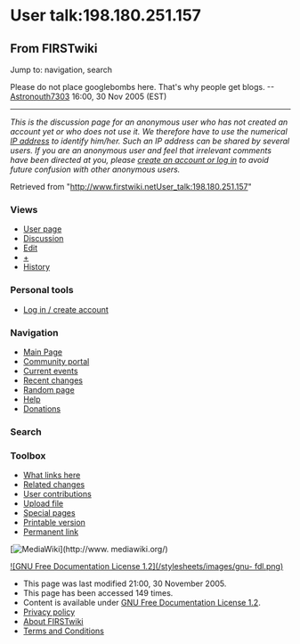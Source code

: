# User talk:198.180.251.157

## From FIRSTwiki

Jump to: navigation, search

Please do not place googlebombs here. That's why people get blogs. --[Astronouth7303](User:Astronouth7303 "User:Astronouth7303") 16:00, 30 Nov 2005 (EST)

--------------------------------------------------------------------------------

_This is the discussion page for an anonymous user who has not created an account yet or who does not use it. We therefore have to use the numerical [IP address](http://www.wikipedia.org/wiki/IP_address "wikipedia:IP_address") to identify him/her. Such an IP address can be shared by several users. If you are an anonymous user and feel that irrelevant comments have been directed at you, please [create an account or log in](Special:Userlogin "Special:Userlogin") to avoid future confusion with other anonymous users._

Retrieved from "<http://www.firstwiki.netUser_talk:198.180.251.157>"

### Views

- [User page](/index.php?title=User:198.180.251.157&action=edit)
- [Discussion](User_talk:198.180.251.157)
- [Edit](/index.php?title=User_talk:198.180.251.157&action=edit)
- [+](/index.php?title=User_talk:198.180.251.157&action=edit&section=new)
- [History](/index.php?title=User_talk:198.180.251.157&action=history)

### Personal tools

- [Log in / create account](/index.php?title=Special:Userlogin&returnto=User_talk:198.180.251.157)

[](Main_Page "Main Page")

### Navigation

- [Main Page](Main_Page)
- [Community portal](FIRSTwiki:Community_portal)
- [Current events](Current_events)
- [Recent changes](Special:Recentchanges)
- [Random page](Special:Random)
- [Help](Help:Contents)
- [Donations](FIRSTwiki:Site_support)

### Search

### Toolbox

- [What links here](Special:Whatlinkshere/User_talk:198.180.251.157)
- [Related changes](Special:Recentchangeslinked/User_talk:198.180.251.157)
- [User contributions](Special:Contributions/198.180.251.157)
- [Upload file](Special:Upload)
- [Special pages](Special:Specialpages)
- [Printable version](/index.php?title=User_talk:198.180.251.157&printable=yes)
- [Permanent link](/index.php?title=User_talk:198.180.251.157&oldid=40815)

[![MediaWiki](/skins/common/images/poweredby_mediawiki_88x31.png)](http://www.
mediawiki.org/)

[![GNU Free Documentation License 1.2](/stylesheets/images/gnu-
fdl.png)](http://www.gnu.org/copyleft/fdl.html)

- This page was last modified 21:00, 30 November 2005.
- This page has been accessed 149 times.
- Content is available under [GNU Free Documentation License 1.2](http://www.gnu.org/copyleft/fdl.html "http://www.gnu.org/copyleft/fdl.html").
- [Privacy policy](FIRSTwiki:Privacy_policy "FIRSTwiki:Privacy policy")
- [About FIRSTwiki](FIRSTwiki:About "FIRSTwiki:About")
- [Terms and Conditions](FIRSTwiki:Terms_and_conditions "FIRSTwiki:Terms and conditions")

